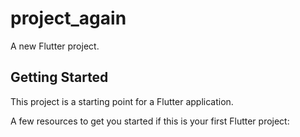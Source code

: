 # project_again

A new Flutter project.

## Getting Started

This project is a starting point for a Flutter application.

A few resources to get you started if this is your first Flutter project:
